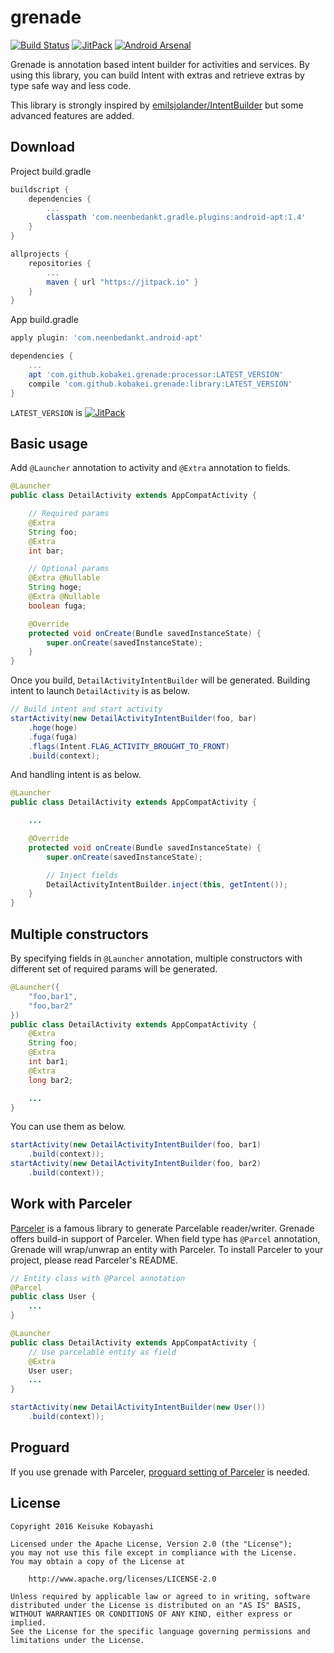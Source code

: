 # grenade

[![Build Status](https://circleci.com/gh/kobakei/grenade.svg?style=shield)](https://circleci.com/gh/kobakei/grenade/tree/master)
[![JitPack](https://jitpack.io/v/kobakei/grenade.svg)](https://jitpack.io/#kobakei/grenade)
[![Android Arsenal](https://img.shields.io/badge/Android%20Arsenal-Grenade-green.svg?style=true)](https://android-arsenal.com/details/1/3406)

Grenade is annotation based intent builder for activities and services.
By using this library, you can build Intent with extras and retrieve extras by type safe way and less code.

This library is strongly inspired by [emilsjolander/IntentBuilder](https://github.com/emilsjolander/IntentBuilder) but some advanced features are added.

## Download

Project build.gradle

```groovy
buildscript {
    dependencies {
        ...
        classpath 'com.neenbedankt.gradle.plugins:android-apt:1.4'
    }
}

allprojects {
    repositories {
        ...
        maven { url "https://jitpack.io" }
    }
}
```

App build.gradle

```groovy
apply plugin: 'com.neenbedankt.android-apt'

dependencies {
    ...
    apt 'com.github.kobakei.grenade:processor:LATEST_VERSION'
    compile 'com.github.kobakei.grenade:library:LATEST_VERSION'
}
```

`LATEST_VERSION` is  [![JitPack](https://jitpack.io/v/kobakei/grenade.svg)](https://jitpack.io/#kobakei/grenade)

## Basic usage

Add `@Launcher` annotation to activity and `@Extra` annotation to fields.

```java
@Launcher
public class DetailActivity extends AppCompatActivity {

    // Required params
    @Extra
    String foo;
    @Extra
    int bar;

    // Optional params
    @Extra @Nullable
    String hoge;
    @Extra @Nullable
    boolean fuga;

    @Override
    protected void onCreate(Bundle savedInstanceState) {
        super.onCreate(savedInstanceState);
    }
}
```

Once you build, `DetailActivityIntentBuilder` will be generated. Building intent to launch `DetailActivity` is as below.

```java
// Build intent and start activity
startActivity(new DetailActivityIntentBuilder(foo, bar)
    .hoge(hoge)
    .fuga(fuga)
    .flags(Intent.FLAG_ACTIVITY_BROUGHT_TO_FRONT)
    .build(context);
```

And handling intent is as below.

```java
@Launcher
public class DetailActivity extends AppCompatActivity {

    ...

    @Override
    protected void onCreate(Bundle savedInstanceState) {
        super.onCreate(savedInstanceState);

        // Inject fields
        DetailActivityIntentBuilder.inject(this, getIntent());
    }
}
```

## Multiple constructors

By specifying fields in `@Launcher` annotation, multiple constructors with different set of required params will be generated.

```java
@Launcher({
    "foo,bar1",
    "foo,bar2"
})
public class DetailActivity extends AppCompatActivity {
    @Extra
    String foo;
    @Extra
    int bar1;
    @Extra
    long bar2;

    ...
}
```

You can use them as below.

```java
startActivity(new DetailActivityIntentBuilder(foo, bar1)
    .build(context));
startActivity(new DetailActivityIntentBuilder(foo, bar2)
    .build(context));
```

## Work with Parceler

[Parceler](https://github.com/johncarl81/parceler) is a famous library to generate Parcelable reader/writer.
Grenade offers build-in support of Parceler.
When field type has `@Parcel` annotation, Grenade will wrap/unwrap an entity with Parceler.
To install Parceler to your project, please read Parceler's README.


```java
// Entity class with @Parcel annotation
@Parcel
public class User {
    ...
}
```

```java
@Launcher
public class DetailActivity extends AppCompatActivity {
    // Use parcelable entity as field
    @Extra
    User user;
    ...
}
```

```java
startActivity(new DetailActivityIntentBuilder(new User())
    .build(context));
```

## Proguard

If you use grenade with Parceler, [proguard setting of Parceler](https://github.com/johncarl81/parceler#configuring-proguard) is needed.

## License

```
Copyright 2016 Keisuke Kobayashi

Licensed under the Apache License, Version 2.0 (the "License");
you may not use this file except in compliance with the License.
You may obtain a copy of the License at

    http://www.apache.org/licenses/LICENSE-2.0

Unless required by applicable law or agreed to in writing, software
distributed under the License is distributed on an "AS IS" BASIS,
WITHOUT WARRANTIES OR CONDITIONS OF ANY KIND, either express or implied.
See the License for the specific language governing permissions and
limitations under the License.
```
